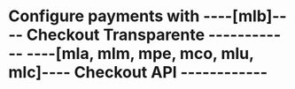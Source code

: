 # Configure payments with ----[mlb]---- Checkout Transparente ------------ ----[mla, mlm, mpe, mco, mlu, mlc]---- Checkout API ------------